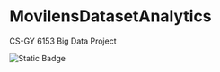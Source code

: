 # MovilensDatasetAnalytics
CS-GY 6153 Big Data Project


![Static Badge](https://img.shields.io/badge/Language-Python)

